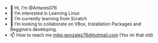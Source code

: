 - 👋 Hi, I’m @Antares076
- 👀 I’m interested in Learning Linux
- 🌱 I’m currently learning from Scratch
- 💞️ I’m looking to collaborate on VBox, Installation Packages and Begginers developing.
- 📫 How to reach me mike.gonzalez76@hotmail.com (Yes im that old)

<!---
Antares076/Antares076 is a ✨ special ✨ repository because its `README.md` (this file) appears on your GitHub profile.
You can click the Preview link to take a look at your changes.
--->

